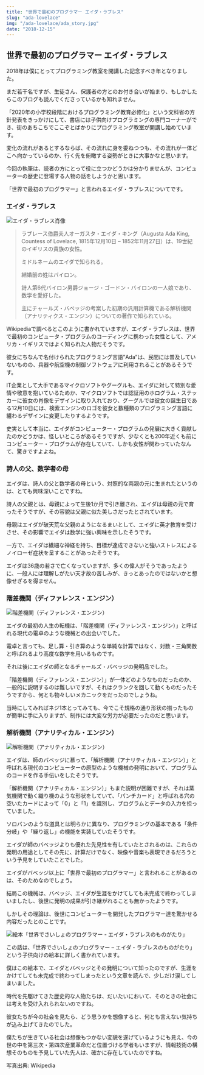 ```yaml
---
title: "世界で最初のプログラマー エイダ・ラブレス"
slug: "ada-lovelace"
img: "/ada-lovelace/ada_story.jpg"
date: "2018-12-15"
---
```


## 世界で最初のプログラマー エイダ・ラブレス

2018年は僕にとってプログラミング教室を開講した記念すべき年となりました。

まだ若干名ですが、生徒さん、保護者の方とのお付き合いが始まり、もしかしたらこのブログも読んでくださっているかも知れません。

「2020年の小学校段階におけるプログラミング教育必修化」という文科省の方針発表をきっかけにして、書店には子供向けプログラミングの専門コーナーができ、街のあちこちでここぞとばかりにプログラミング教室が開講し始めています。

変化の流れがあるとするならば、その流れに身を委ねつつも、その流れが一体どこへ向かっているのか、行く先を俯瞰する姿勢がときに大事かなと思います。

今回の執筆は、読者の方にとって役に立つかどうかは分かりませんが、コンピューターの歴史に登場する人物の話をしようかと思います。

「世界で最初のプログラマー」と言われるエイダ・ラブレスについてです。

### エイダ・ラブレス

![エイダ・ラブレス肖像](/images/ada-lovelace/ada_lovelace_1838.jpg)

> ラブレース伯爵夫人オーガスタ・エイダ・キング（Augusta Ada King, Countess of Lovelace, 1815年12月10日 – 1852年11月27日）は、19世紀のイギリスの貴族の女性。
>
> ミドルネームのエイダで知られる。
>
> 結婚前の姓はバイロン。
>
> 詩人第6代バイロン男爵ジョージ・ゴードン・バイロンの一人娘であり、数学を愛好した。
>
> 主にチャールズ・バベッジの考案した初期の汎用計算機である解析機関（アナリティクス・エンジン）についての著作で知られている。

Wikipediaで調べるとこのように書かれていますが、エイダ・ラブレスは、世界で最初のコンピュータ・プログラムのコーディングに携わった女性として、アメリカ・イギリスではよく知られた人物だそうです。

彼女にちなんで名付けられたプログラミング言語”Ada”は、民間には普及していないものの、兵器や航空機の制御ソフトウェアに利用されることがあるそうです。

IT企業として大手であるマイクロソフトやグーグルも、エイダに対して特別な愛情や敬意を抱いているためか、マイクロソフトでは認証用のホログラム・ステッカーに彼女の肖像をデザインに取り入れており、グーグルでは彼女の誕生日である12月10日には、検索エンジンのロゴを彼女と数種類のプログラミング言語に纏わるデザインに変更したりするようです。

史実として本当に、エイダがコンピューター・プログラムの発展に大きく貢献したのかどうかは、怪しいところがあるそうですが、少なくとも200年近くも前にコンピューター・プログラムが存在していて、しかも女性が関わっていたなんて、驚きですよよね。

### 詩人の父、数学者の母

エイダは、詩人の父と数学者の母という、対照的な両親の元に生まれたというのは、とても興味深いことですね。

詩人の父親とは、母親によって生後1か月で引き離され、エイダは母親の元で育ったそうですが、その容貌は父親に似た美しさだったとされています。

母親はエイダが破天荒な父親のようになるまいとして、エイダに英才教育を受けさせ、その影響でエイダは数学に強い興味を示したそうです。

一方で、エイダは繊細な神経を持ち、目標が達成できないと強いストレスによるノイローゼ症状を呈することがあったそうです。

エイダは36歳の若さで亡くなっていますが、多くの偉人がそうであったように、一般人には理解しがたい天才故の苦しみが、きっとあったのではないかと想像せざるを得ません。

### 階差機関（ディファレンス・エンジン）

![階差機関（ディファレンス・エンジン）](/images/ada-lovelace/difference_engine.jpg)

エイダの最初の人生の転機は、「階差機関（ディファレンス・エンジン）」と呼ばれる現代の電卓のような機械との出会いでした。

電卓と言っても、足し算・引き算のような単純な計算ではなく、対数・三角関数と呼ばれるより高度な数学を用いるものです。

それは後にエイダの師となるチャールズ・バベッジの発明品でした。

「階差機関（ディファレンス・エンジン）」が一体どのようなものだったのか、一般的に説明するのは難しいですが、それはクランクを回して動くものだったそうですから、何とも物々しいメカニックをだったのでしょうね。

当時にしてみればネジ1本とってみても、今でこそ規格の通り形状の揃ったものが簡単に手に入りますが、制作には大変な労力が必要だったのだと思います。

### 解析機関（アナリティカル・エンジン）

![解析機関（アナリティカル・エンジン）](/images/ada-lovelace/analytical_machine.jpg)

エイダは、師のバベッジに慕って、「解析機関（アナリティカル・エンジン）」と呼ばれる現代のコンピューターの原型のような機械の発明において、プログラムのコードを作る手伝いをしたそうです。

「解析機関（アナリティカル・エンジン）」もまた説明が困難ですが、それは蒸気機関で動く織り機のような形状をしていて、「パンチカード」と呼ばれる穴の空いたカードによって「0」と「1」を識別し、ブログラムとデータの入力を担っていました。

ソロバンのような道具とは明らかに異なり、プログラミングの基本である「条件分岐」や「繰り返し」の機能を実装していたそうです。

エイダが師のバベッジよりも優れた先見性を有していたとされるのは、これらの発明の用途としてその先に、計算だけでなく、映像や音楽も表現できるだろうという予見をしていたことでした。

エイダがバベッジ以上に「世界で最初のプログラマー」と言われることがあるのは、そのためなのでしょう。

結局この機械は、バベッジ、エイダが生涯をかけてしても未完成で終わってしまいましたし、後世に発明の成果が引き継がれることも無かったようです。

しかしその理論は、後世にコンピューターを開発したプログラマー達を驚かせる内容だったとのことです。

![絵本「世界でさいしょのプログラマー - エイダ・ラブレスのものがたり」](/images/ada-lovelace/ada_story.jpg)

この話は、「世界でさいしょのプログラマー – エイダ・ラブレスのものがたり」という子供向けの絵本に詳しく書かれています。

僕はこの絵本で、エイダとバベッジとその発明について知ったのですが、生涯をかけてしても未完成で終わってしまったという文章を読んで、少しだけ涙してしまいました。

時代を先駆けてきた歴史的な人物たちは、だいたいにおいて、そのときの社会には考えを受け入れられないのですね。

彼女たちが今の社会を見たら、どう思うかを想像すると、何とも言えない気持ちが込み上げてきたのでした。

僕たちが生きている社会は想像もつかない変貌を遂げているようにも見え、今の世の中を第三次・第四次産業革命だと位置づける学者もいますが、情報技術の構想そのものを予見していた先人は、確かに存在していたのですね。

写真出典: Wikipedia

